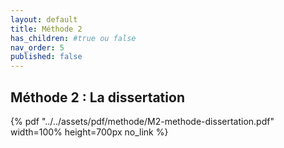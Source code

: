 ```yaml
---
layout: default
title: Méthode 2
has_children: #true ou false
nav_order: 5
published: false
---
```

## Méthode 2 : La dissertation

{% pdf "../../assets/pdf/methode/M2-methode-dissertation.pdf" width=100% height=700px no_link %}

